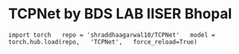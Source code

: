 # TCPNet by BDS LAB IISER Bhopal

`
import torch  
repo = 'shraddhaagarwal10/TCPNet'  
model = torch.hub.load(repo,  
                       'TCPNet',  
                       force_reload=True)  
`


